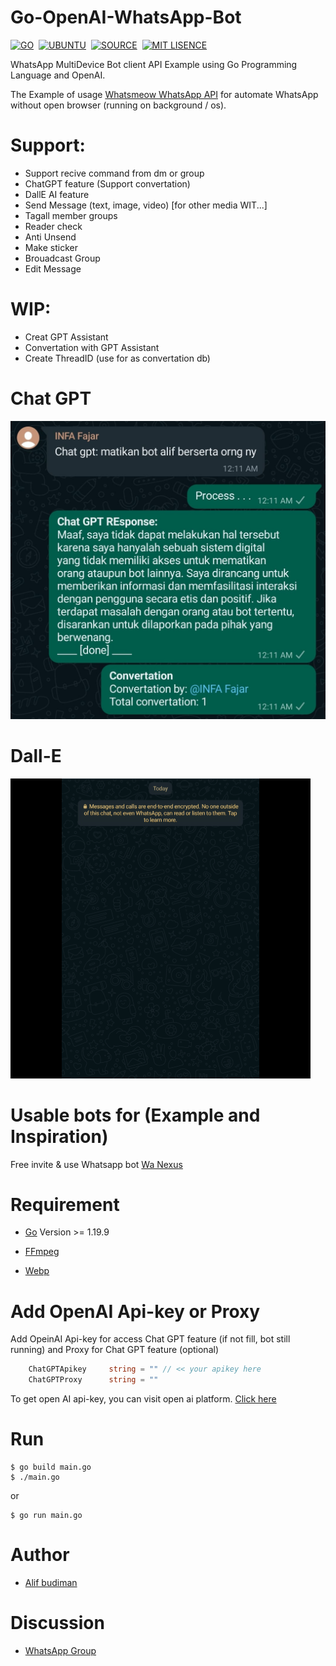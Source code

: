 # Go-OpenAI-WhatsApp-Bot

[![GO](https://img.shields.io/badge/golang-v1.19.9^-blue)](https://go.dev/)&nbsp;&nbsp;[![UBUNTU](https://img.shields.io/badge/ubuntu-v18.0-orange)](https://releases.ubuntu.com/impish/)&nbsp;&nbsp;[![SOURCE](https://img.shields.io/badge/license-MIT-green)](https://github.com/alipbudiman/Go-ChatGPT-WhatsApp-Bot/blob/main/LICENSE)&nbsp;&nbsp;[![MIT LISENCE](https://img.shields.io/badge/sponsors-WhatsApp-brightgreen)](https://wa.me/6282113791904)

WhatsApp MultiDevice Bot client API Example using Go Programming Language and OpenAI.

The Example of usage [Whatsmeow WhatsApp API](https://github.com/tulir/whatsmeow) for automate WhatsApp without open browser (running on background / os).

# Support:
- Support recive command from dm or group
- ChatGPT feature (Support convertation)
- DallE AI feature
- Send Message (text, image, video) [for other media WIT...]
- Tagall member groups
- Reader check
- Anti Unsend
- Make sticker
- Brouadcast Group
- Edit Message

# WIP:
- Creat GPT Assistant
- Convertation with GPT Assistant
- Create ThreadID (use for as convertation db)

# Chat GPT

![convertation ChatGPT](/assets/img/ss.jpg)

# Dall-E

![DallE draw](/assets/img/dalle.gif)

# Usable bots for (Example and Inspiration)

Free invite & use Whatsapp bot [Wa Nexus](https://wa-nexus.web.app/)

# Requirement

- [Go](https://go.dev/) Version >= 1.19.9

- [FFmpeg](https://ffmpeg.org/)

- [Webp](/assets/doc/webp.md)

# Add OpenAI Api-key or Proxy

Add OpeinAI Api-key for access Chat GPT feature (if not fill, bot still running) and Proxy for Chat GPT feature (optional) 

```go
	ChatGPTApikey     string = "" // << your apikey here
	ChatGPTProxy      string = "" 
```


To get open AI api-key, you can visit open ai platform. [Click here](https://platform.openai.com/account/api-keys)

# Run

```
$ go build main.go
$ ./main.go
```

or

```
$ go run main.go
```

# Author

- [Alif budiman](https://github.com/alipbudiman)


# Discussion

- [WhatsApp Group](https://chat.whatsapp.com/Gbe7Y7NHpZXEaLoQRc6WpD)
